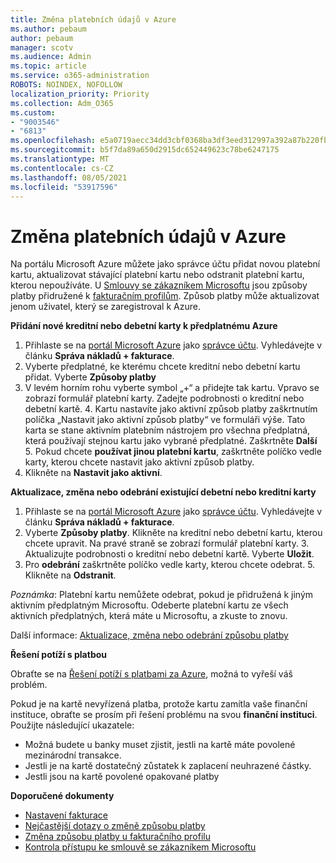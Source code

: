 ```yaml
---
title: Změna platebních údajů v Azure
ms.author: pebaum
author: pebaum
manager: scotv
ms.audience: Admin
ms.topic: article
ms.service: o365-administration
ROBOTS: NOINDEX, NOFOLLOW
localization_priority: Priority
ms.collection: Adm_O365
ms.custom:
- "9003546"
- "6813"
ms.openlocfilehash: e5a0719aecc34dd3cbf0368ba3df3eed312997a392a87b220fbafc8b21b19aa6
ms.sourcegitcommit: b5f7da89a650d2915dc652449623c78be6247175
ms.translationtype: MT
ms.contentlocale: cs-CZ
ms.lasthandoff: 08/05/2021
ms.locfileid: "53917596"
---
```

# <a name="change-payment-information-in-azure"></a>Změna platebních údajů v Azure

Na portálu Microsoft Azure můžete jako správce účtu přidat novou platební kartu, aktualizovat stávající platební kartu nebo odstranit platební kartu, kterou nepoužíváte. U [Smlouvy se zákazníkem Microsoftu](https://docs.microsoft.com/azure/billing/billing-how-to-change-credit-card?WT.mc_id=Portal-Microsoft_Azure_Support#check-access-to-a-microsoft-customer-agreement) jsou způsoby platby přidružené k [fakturačním profilům](https://docs.microsoft.com/azure/billing/billing-how-to-change-credit-card?WT.mc_id=Portal-Microsoft_Azure_Support#change-payment-method-for-a-billing-profile). Způsob platby může aktualizovat jenom uživatel, který se zaregistroval k Azure.

**Přidání nové kreditní nebo debetní karty k předplatnému Azure**

1. Přihlaste se na [portál Microsoft Azure](https://portal.azure.com/) jako [správce účtu](https://docs.microsoft.com/azure/billing/billing-subscription-transfer?WT.mc_id=Portal-Microsoft_Azure_Support#whoisaa). Vyhledávejte v článku **Správa nákladů + fakturace**.
2. Vyberte předplatné, ke kterému chcete kreditní nebo debetní kartu přidat. Vyberte **Způsoby platby**
3. V levém horním rohu vyberte symbol „+“ a přidejte tak kartu. Vpravo se zobrazí formulář platební karty. Zadejte podrobnosti o kreditní nebo debetní kartě. 4. Kartu nastavíte jako aktivní způsob platby zaškrtnutím políčka „Nastavit jako aktivní způsob platby“ ve formuláři výše. Tato karta se stane aktivním platebním nástrojem pro všechna předplatná, která používají stejnou kartu jako vybrané předplatné. Zaškrtněte **Další** 5. Pokud chcete **používat jinou platební kartu**, zaškrtněte políčko vedle karty, kterou chcete nastavit jako aktivní způsob platby.
6. Klikněte na **Nastavit jako aktivní**.

**Aktualizace, změna nebo odebrání existující debetní nebo kreditní karty**

1. Přihlaste se na [portál Microsoft Azure](https://portal.azure.com/) jako [správce účtu](https://docs.microsoft.com/azure/billing/billing-subscription-transfer?WT.mc_id=Portal-Microsoft_Azure_Support#whoisaa). Vyhledávejte v článku **Správa nákladů + fakturace**.
2. Vyberte **Způsoby platby**. Klikněte na kreditní nebo debetní kartu, kterou chcete upravit. Na pravé straně se zobrazí formulář platební karty. 3. Aktualizujte podrobnosti o kreditní nebo debetní kartě. Vyberte **Uložit**.
4. Pro **odebrání** zaškrtněte políčko vedle karty, kterou chcete odebrat. 5. Klikněte na **Odstranit**.

_Poznámka_: Platební kartu nemůžete odebrat, pokud je přidružená k jiným aktivním předplatným Microsoftu. Odeberte platební kartu ze všech aktivních předplatných, která máte u Microsoftu, a zkuste to znovu.

Další informace: [Aktualizace, změna nebo odebrání způsobu platby](https://docs.microsoft.com/azure/billing/billing-how-to-change-credit-card?WT.mc_id=Portal-Microsoft_Azure_Support)

**Řešení potíží s platbou**

Obraťte se na [Řešení potíží s platbami za Azure](https://support.microsoft.com/help/4505172/troubleshooting-payment-issues), možná to vyřeší váš problém.

Pokud je na kartě nevyřízená platba, protože kartu zamítla vaše finanční instituce, obraťte se prosím při řešení problému na svou **finanční instituci**. Použijte následující ukazatele:

- Možná budete u banky muset zjistit, jestli na kartě máte povolené mezinárodní transakce.
- Jestli je na kartě dostatečný zůstatek k zaplacení neuhrazené částky.
- Jestli jsou na kartě povolené opakované platby

**Doporučené dokumenty**

- [Nastavení fakturace](https://azure.microsoft.com/pricing/invoicing/)
- [Nejčastější dotazy o změně způsobu platby](https://docs.microsoft.com/azure/billing/billing-how-to-change-credit-card?WT.mc_id=Portal-Microsoft_Azure_Support#frequently-asked-questions)
- [Změna způsobu platby u fakturačního profilu](https://docs.microsoft.com/azure/billing/billing-how-to-change-credit-card?WT.mc_id=Portal-Microsoft_Azure_Support#change-payment-method-for-a-billing-profile)
- [Kontrola přístupu ke smlouvě se zákazníkem Microsoftu](https://docs.microsoft.com/azure/billing/billing-how-to-change-credit-card?WT.mc_id=Portal-Microsoft_Azure_Support#check-access-to-a-microsoft-customer-agreement)